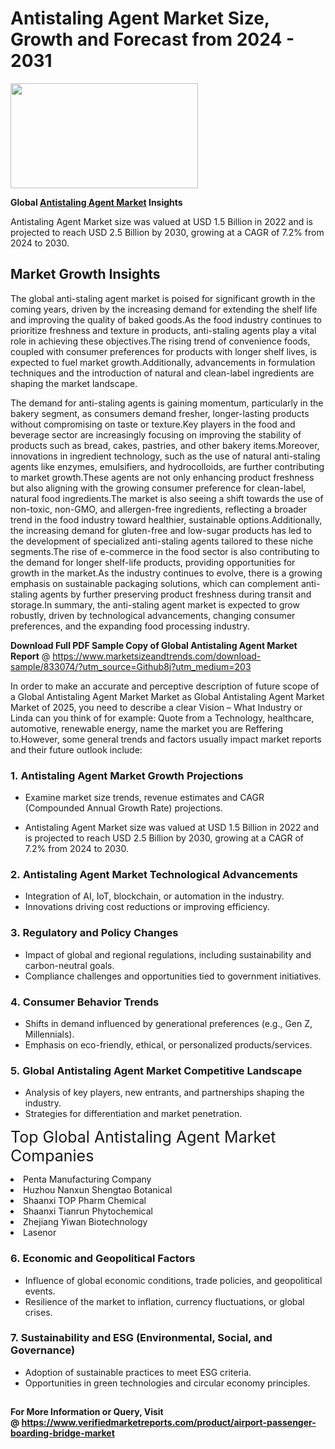<H1>Antistaling Agent Market Size, Growth and Forecast from 2024 - 2031</H1><img class="aligncenter size-medium wp-image-584254" src="https://thirdeyenews.in/wp-content/uploads/2024/09/Global-Market-Research-300x168.jpeg" alt="" width="300" height="168" /><p><strong>Global&nbsp;<a href="https://www.marketsizeandtrends.com/download-sample/833074/?utm_source=Github8j?utm_medium=203">Antistaling Agent Market</a> Insights</strong></p><p>Antistaling Agent Market size was valued at USD 1.5 Billion in 2022 and is projected to reach USD 2.5 Billion by 2030, growing at a CAGR of 7.2% from 2024 to 2030.</p><p><h2>Market Growth Insights</h2> <p>The global anti-staling agent market is poised for significant growth in the coming years, driven by the increasing demand for extending the shelf life and improving the quality of baked goods.As the food industry continues to prioritize freshness and texture in products, anti-staling agents play a vital role in achieving these objectives.The rising trend of convenience foods, coupled with consumer preferences for products with longer shelf lives, is expected to fuel market growth.Additionally, advancements in formulation techniques and the introduction of natural and clean-label ingredients are shaping the market landscape.</p> <p>The demand for anti-staling agents is gaining momentum, particularly in the bakery segment, as consumers demand fresher, longer-lasting products without compromising on taste or texture.Key players in the food and beverage sector are increasingly focusing on improving the stability of products such as bread, cakes, pastries, and other bakery items.Moreover, innovations in ingredient technology, such as the use of natural anti-staling agents like enzymes, emulsifiers, and hydrocolloids, are further contributing to market growth.These agents are not only enhancing product freshness but also aligning with the growing consumer preference for clean-label, natural food ingredients.The market is also seeing a shift towards the use of non-toxic, non-GMO, and allergen-free ingredients, reflecting a broader trend in the food industry toward healthier, sustainable options.Additionally, the increasing demand for gluten-free and low-sugar products has led to the development of specialized anti-staling agents tailored to these niche segments.The rise of e-commerce in the food sector is also contributing to the demand for longer shelf-life products, providing opportunities for growth in the market.As the industry continues to evolve, there is a growing emphasis on sustainable packaging solutions, which can complement anti-staling agents by further preserving product freshness during transit and storage.In summary, the anti-staling agent market is expected to grow robustly, driven by technological advancements, changing consumer preferences, and the expanding food processing industry.</p> <p><span class=""><strong>Download Full PDF Sample Copy of Global Antistaling Agent Market Report</strong> @ <a href="https://www.marketsizeandtrends.com/download-sample/833074/?utm_source=Github8j?utm_medium=203" target="_blank">https://www.marketsizeandtrends.com/download-sample/833074/?utm_source=Github8j?utm_medium=203</a></span></p><p>In order to make an accurate and perceptive description of future scope of a Global&nbsp;Antistaling Agent Market Market as Global&nbsp;Antistaling Agent Market Market of 2025, you need to describe a clear Vision &ndash; What Industry or Linda can you think of for example: Quote from a Technology, healthcare, automotive, renewable energy, name the market you are Reffering to.However, some general trends and factors usually impact market reports and their future outlook include:</p><h3>1.&nbsp;<strong>Antistaling Agent Market Growth Projections</strong></h3><ul><li>Examine market size trends, revenue estimates and CAGR (Compounded Annual Growth Rate) projections.</li><li><p>Antistaling Agent Market size was valued at USD 1.5 Billion in 2022 and is projected to reach USD 2.5 Billion by 2030, growing at a CAGR of 7.2% from 2024 to 2030.</p></li></ul><h3>2.&nbsp;<strong>Antistaling Agent Market Technological Advancements</strong></h3><ul><li>Integration of AI, IoT, blockchain, or automation in the industry.</li><li>Innovations driving cost reductions or improving efficiency.</li></ul><h3>3.&nbsp;<strong>Regulatory and Policy Changes</strong></h3><ul><li>Impact of global and regional regulations, including sustainability and carbon-neutral goals.</li><li>Compliance challenges and opportunities tied to government initiatives.</li></ul><h3>4.&nbsp;<strong>Consumer Behavior Trends</strong></h3><ul><li>Shifts in demand influenced by generational preferences (e.g., Gen Z, Millennials).</li><li>Emphasis on eco-friendly, ethical, or personalized products/services.</li></ul><h3>5.&nbsp;<strong>Global Antistaling Agent Market Competitive Landscape</strong></h3><ul><li>Analysis of key players, new entrants, and partnerships shaping the industry.</li><li>Strategies for differentiation and market penetration.</li></ul><p data-pm-slice="1 1 []"><span style="color: inherit; font-family: inherit; font-size: 25px;">Top Global Antistaling Agent Market Companies</span></p><div class="" data-test-id=""><p><li>Penta Manufacturing Company</li><li> Huzhou Nanxun Shengtao Botanical</li><li> Shaanxi TOP Pharm Chemical</li><li> Shaanxi Tianrun Phytochemical</li><li> Zhejiang Yiwan Biotechnology</li><li> Lasenor</li></p></div><h3>6.&nbsp;<strong>Economic and Geopolitical Factors</strong></h3><ul><li>Influence of global economic conditions, trade policies, and geopolitical events.</li><li>Resilience of the market to inflation, currency fluctuations, or global crises.</li></ul><h3>7.&nbsp;<strong>Sustainability and ESG (Environmental, Social, and Governance)</strong></h3><ul><li>Adoption of sustainable practices to meet ESG criteria.</li><li>Opportunities in green technologies and circular economy principles.</li></ul><h2><strong style="font-size: 14px;">For More Information or Query, Visit @&nbsp;</strong><a style="background-color: #ffffff; font-size: 14px;" href="https://www.marketsizeandtrends.com/report/antistaling-agent-market/" target="_blank">https://www.verifiedmarketreports.com/product/airport-passenger-boarding-bridge-market</a></h2>